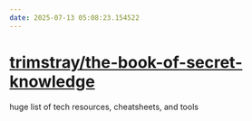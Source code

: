 ```yaml
---
date: 2025-07-13 05:08:23.154522
---
```


# [trimstray/the-book-of-secret-knowledge](https://github.com/trimstray/the-book-of-secret-knowledge)

huge list of tech resources, cheatsheets, and tools